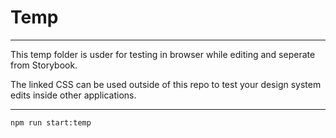 # Temp

---

This temp folder is usder for testing in browser while editing and seperate from Storybook.

The linked CSS can be used outside of this repo to test your design system edits inside other applications.

---

`npm run start:temp`
